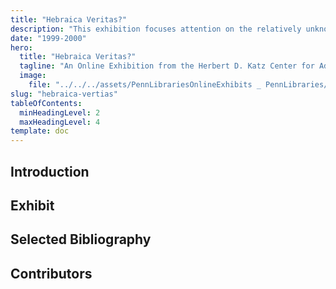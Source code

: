 ```yaml
---
title: "Hebraica Veritas?"
description: "This exhibition focuses attention on the relatively unknown intellectual movement called Christian Hebraism, an offshoot of Renaissance humanism whose devotees — biblical scholars, theologians, lawyers, physicians, scientists,philosophers, and teachers in Latin schools--borrowed and adapted texts, literary forms, and ideas from Jewish scholarship and tradition to meet Christian cultural and religious needs."
date: "1999-2000"
hero:
  title: "Hebraica Veritas?"
  tagline: "An Online Exhibition from the Herbert D. Katz Center for Advanced Judaic Studies 1999-2001 Fellows at the University of Pennsylvania"
  image:
    file: "../../../assets/PennLibrariesOnlineExhibits _ PennLibraries/veritas-index.jpg"
slug: "hebraica-vertias"
tableOfContents:
  minHeadingLevel: 2
  maxHeadingLevel: 4
template: doc
---
```


## Introduction

## Exhibit

## Selected Bibliography

## Contributors
 